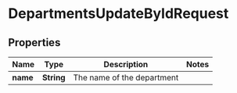 

# DepartmentsUpdateByIdRequest


## Properties

| Name | Type | Description | Notes |
|------------ | ------------- | ------------- | -------------|
|**name** | **String** | The name of the department |  |



